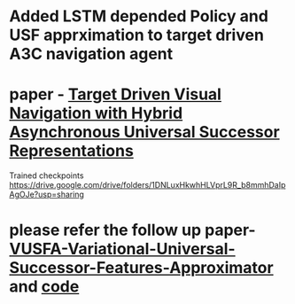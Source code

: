 # Added LSTM depended Policy and USF apprximation to target driven A3C navigation agent
# paper - [Target Driven Visual Navigation with Hybrid Asynchronous Universal Successor Representations](https://arxiv.org/abs/1811.11312)
Trained checkpoints https://drive.google.com/drive/folders/1DNLuxHkwhHLVprL9R_b8mmhDaIpAgOJe?usp=sharing



# please refer the follow up paper- [VUSFA-Variational-Universal-Successor-Features-Approximator](https://arxiv.org/abs/1908.06376) and  [code](https://github.com/shamanez/VUSFA-Variational-Universal-Successor-Features-Approximator)
